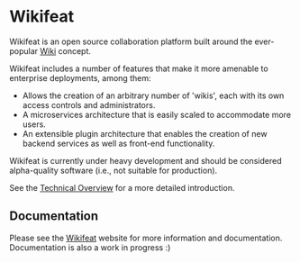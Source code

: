 Wikifeat
========

Wikifeat is an open source collaboration platform built around the ever-popular [Wiki](http://wikipedia.org/wiki/Wiki) concept.

Wikifeat includes a number of features that make it more amenable to enterprise deployments, among them:

- Allows the creation of an arbitrary number of 'wikis', each with its own access controls and administrators.
- A microservices architecture that is easily scaled to accommodate more users.
- An extensible plugin architecture that enables the creation of new backend services as well as front-end functionality.

Wikifeat is currently under heavy development and should be considered alpha-quality software (i.e., not suitable for production).

See the [Technical Overview][1] for a more detailed introduction.

Documentation
-------------

Please see the [Wikifeat](https://www.wikifeat.com) website for more information and documentation.  Documentation is also a work in progress :)


  [1]: https://www.wikifeat.com/app/wikis/wikifeat/pages/technical-overview
